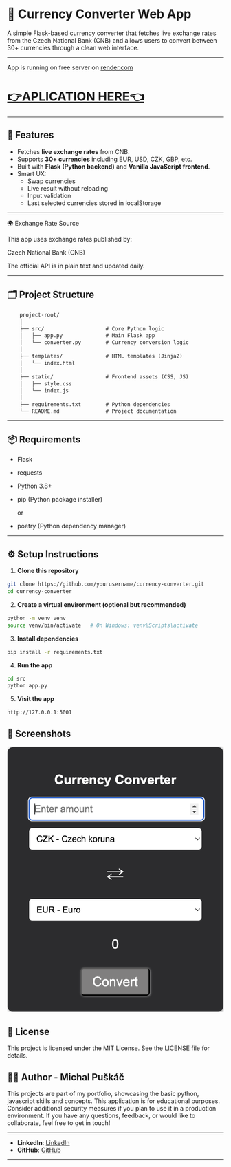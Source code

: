# 💱 Currency Converter Web App

A simple Flask-based currency converter that fetches live exchange rates from the Czech National Bank (CNB) and allows users to convert between 30+ currencies through a clean web interface.

---
App is running on free server on [render.com](https://render.com/) 

# [👉APLICATION HERE👈](https://currency-converter-flask-javascript.onrender.com/)
---

## 🚀 Features
- Fetches **live exchange rates** from CNB.
- Supports **30+ currencies** including EUR, USD, CZK, GBP, etc.
- Built with **Flask (Python backend)** and **Vanilla JavaScript frontend**.
- Smart UX:
  - Swap currencies
  - Live result without reloading
  - Input validation
  - Last selected currencies stored in localStorage

---

🌍 Exchange Rate Source

This app uses exchange rates published by:

Czech National Bank (CNB)

The official API is in plain text and updated daily.

---

## 🗂 Project Structure
```
	project-root/
	│
	├── src/                    # Core Python logic
	│   ├── app.py              # Main Flask app
	│   └── converter.py        # Currency conversion logic
	│
	├── templates/              # HTML templates (Jinja2)
	│   └── index.html
	│
	├── static/                 # Frontend assets (CSS, JS)
	│   ├── style.css
	│   └── index.js
	│
	├── requirements.txt        # Python dependencies
	└── README.md               # Project documentation
```
---

## 📦 Requirements
- Flask
- requests
- Python 3.8+
- pip (Python package installer) 

    or 

- poetry (Python dependency manager)

---

## ⚙️ Setup Instructions 

1. **Clone this repository**

```bash
git clone https://github.com/yourusername/currency-converter.git
cd currency-converter
```

2. **Create a virtual environment (optional but recommended)**
```bash
python -m venv venv
source venv/bin/activate   # On Windows: venv\Scripts\activate
```

3. **Install dependencies**
```bash
pip install -r requirements.txt
```

4. **Run the app**
```bash
cd src
python app.py
```

5. **Visit the app**
```
http://127.0.0.1:5001
```

## 📸 Screenshots

![frontend-image](https://github.com/michalpuskac/Currency_converter-Flask-Javascript/blob/main/front_end.jpeg)


## 📄 License

This project is licensed under the MIT License. See the LICENSE file for details.

## 👨‍💻 Author - Michal Puškáč

This projects are part of my portfolio, showcasing the basic python, javascript skills and concepts. This application is for educational purposes.
Consider additional security measures if you plan to use it in a production environment.
If you have any questions, feedback, or would like to collaborate, feel free to get in touch!

---
- **LinkedIn**: [LinkedIn](https://www.linkedin.com/in/michal-pu%C5%A1k%C3%A1%C4%8D-94b925179/)
- **GitHub**: [GitHub](https://github.com/michalpuskac)

---
